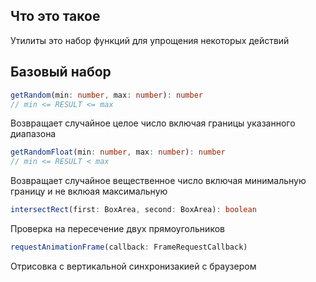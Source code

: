 ## Что это такое

Утилиты это набор функций для упрощения некоторых действий

## Базовый набор

```typescript
getRandom(min: number, max: number): number
// min <= RESULT <= max
```  
Возвращает случайное целое число включая границы указанного диапазона  

```typescript
getRandomFloat(min: number, max: number): number
// min <= RESULT < max
```  
Возвращает случайное вещественное число включая минимальную границу и не вклюая максимальную  

```typescript
intersectRect(first: BoxArea, second: BoxArea): boolean
```
Проверка на пересечение двух прямоугольников

```typescript
requestAnimationFrame(callback: FrameRequestCallback)
```
Отрисовка с вертикальной синхронизакией с браузером